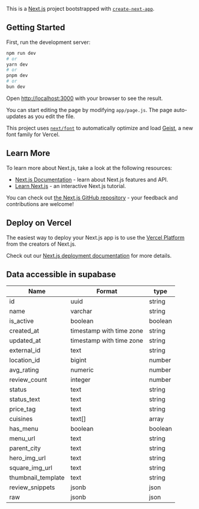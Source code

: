 This is a [Next.js](https://nextjs.org) project bootstrapped with [`create-next-app`](https://github.com/vercel/next.js/tree/canary/packages/create-next-app).

## Getting Started

First, run the development server:

```bash
npm run dev
# or
yarn dev
# or
pnpm dev
# or
bun dev
```

Open [http://localhost:3000](http://localhost:3000) with your browser to see the result.

You can start editing the page by modifying `app/page.js`. The page auto-updates as you edit the file.

This project uses [`next/font`](https://nextjs.org/docs/app/building-your-application/optimizing/fonts) to automatically optimize and load [Geist](https://vercel.com/font), a new font family for Vercel.

## Learn More

To learn more about Next.js, take a look at the following resources:

- [Next.js Documentation](https://nextjs.org/docs) - learn about Next.js features and API.
- [Learn Next.js](https://nextjs.org/learn) - an interactive Next.js tutorial.

You can check out [the Next.js GitHub repository](https://github.com/vercel/next.js) - your feedback and contributions are welcome!

## Deploy on Vercel

The easiest way to deploy your Next.js app is to use the [Vercel Platform](https://vercel.com/new?utm_medium=default-template&filter=next.js&utm_source=create-next-app&utm_campaign=create-next-app-readme) from the creators of Next.js.

Check out our [Next.js deployment documentation](https://nextjs.org/docs/app/building-your-application/deploying) for more details.


## Data accessible in supabase

| Name | Format | type |
|---| ---| --- |
| id | uuid | string |
| name | varchar | string |
| is_active | boolean | boolean |
| created_at | timestamp with time zone | string | 
| updated_at | timestamp with time zone | string |
| external_id | text | string |
| location_id | bigint | number |
| avg_rating | numeric | number |
| review_count | integer | number |
| status | text | string |
| status_text | text | string |
| price_tag | text | string |
| cuisines | text[] | array |
| has_menu | boolean | boolean |
| menu_url | text | string |
| parent_city | text | string |
| hero_img_url | text | string |
| square_img_url | text | string |
| thumbnail_template | text | string |
| review_snippets | jsonb | json |
| raw | jsonb | json |